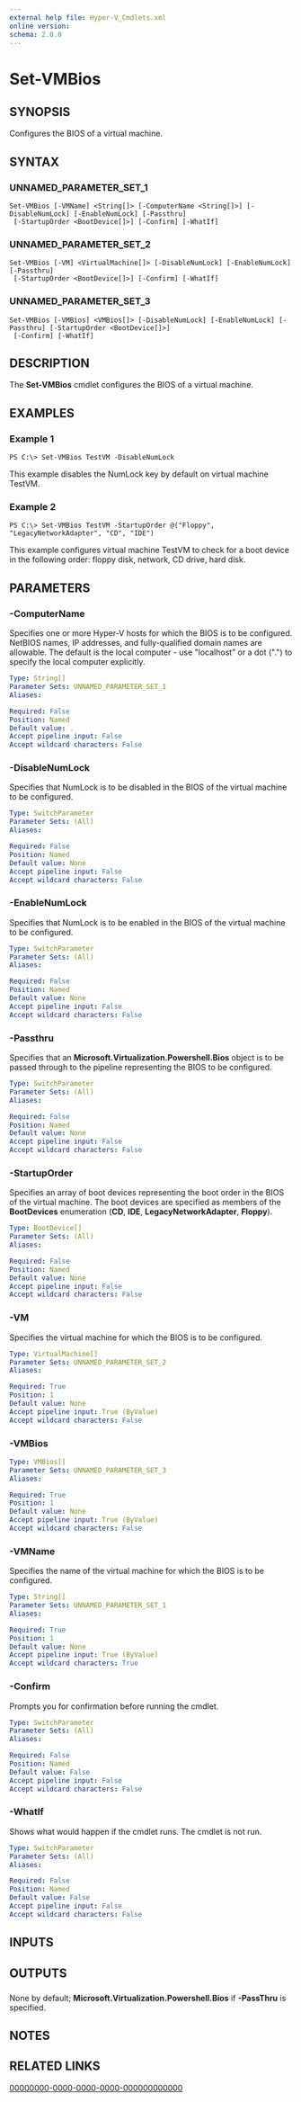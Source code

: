 ```yaml
---
external help file: Hyper-V_Cmdlets.xml
online version: 
schema: 2.0.0
---
```


# Set-VMBios

## SYNOPSIS
Configures the BIOS of a virtual machine.

## SYNTAX

### UNNAMED_PARAMETER_SET_1
```
Set-VMBios [-VMName] <String[]> [-ComputerName <String[]>] [-DisableNumLock] [-EnableNumLock] [-Passthru]
 [-StartupOrder <BootDevice[]>] [-Confirm] [-WhatIf]
```

### UNNAMED_PARAMETER_SET_2
```
Set-VMBios [-VM] <VirtualMachine[]> [-DisableNumLock] [-EnableNumLock] [-Passthru]
 [-StartupOrder <BootDevice[]>] [-Confirm] [-WhatIf]
```

### UNNAMED_PARAMETER_SET_3
```
Set-VMBios [-VMBios] <VMBios[]> [-DisableNumLock] [-EnableNumLock] [-Passthru] [-StartupOrder <BootDevice[]>]
 [-Confirm] [-WhatIf]
```

## DESCRIPTION
The **Set-VMBios** cmdlet configures the BIOS of a virtual machine.

## EXAMPLES

### Example 1
```
PS C:\> Set-VMBios TestVM -DisableNumLock
```

This example disables the NumLock key by default on virtual machine TestVM.

### Example 2
```
PS C:\> Set-VMBios TestVM -StartupOrder @("Floppy", "LegacyNetworkAdapter", "CD", "IDE")
```

This example configures virtual machine TestVM to check for a boot device in the following order: floppy disk, network, CD drive, hard disk.

## PARAMETERS

### -ComputerName
Specifies one or more Hyper-V hosts for which the BIOS is to be configured.
NetBIOS names, IP addresses, and fully-qualified domain names are allowable.
The default is the local computer - use "localhost" or a dot (".") to specify the local computer explicitly.

```yaml
Type: String[]
Parameter Sets: UNNAMED_PARAMETER_SET_1
Aliases: 

Required: False
Position: Named
Default value: .
Accept pipeline input: False
Accept wildcard characters: False
```

### -DisableNumLock
Specifies that NumLock is to be disabled in the BIOS of the virtual machine to be configured.

```yaml
Type: SwitchParameter
Parameter Sets: (All)
Aliases: 

Required: False
Position: Named
Default value: None
Accept pipeline input: False
Accept wildcard characters: False
```

### -EnableNumLock
Specifies that NumLock is to be enabled in the BIOS of the virtual machine to be configured.

```yaml
Type: SwitchParameter
Parameter Sets: (All)
Aliases: 

Required: False
Position: Named
Default value: None
Accept pipeline input: False
Accept wildcard characters: False
```

### -Passthru
Specifies that an **Microsoft.Virtualization.Powershell.Bios** object is to be passed through to the pipeline representing the BIOS to be configured.

```yaml
Type: SwitchParameter
Parameter Sets: (All)
Aliases: 

Required: False
Position: Named
Default value: None
Accept pipeline input: False
Accept wildcard characters: False
```

### -StartupOrder
Specifies an array of boot devices representing the boot order in the BIOS of the virtual machine.
The boot devices are specified as members of the **BootDevices** enumeration (**CD**, **IDE**, **LegacyNetworkAdapter**, **Floppy**).

```yaml
Type: BootDevice[]
Parameter Sets: (All)
Aliases: 

Required: False
Position: Named
Default value: None
Accept pipeline input: False
Accept wildcard characters: False
```

### -VM
Specifies the virtual machine for which the BIOS is to be configured.

```yaml
Type: VirtualMachine[]
Parameter Sets: UNNAMED_PARAMETER_SET_2
Aliases: 

Required: True
Position: 1
Default value: None
Accept pipeline input: True (ByValue)
Accept wildcard characters: False
```

### -VMBios
```yaml
Type: VMBios[]
Parameter Sets: UNNAMED_PARAMETER_SET_3
Aliases: 

Required: True
Position: 1
Default value: None
Accept pipeline input: True (ByValue)
Accept wildcard characters: False
```

### -VMName
Specifies the name of the virtual machine for which the BIOS is to be configured.

```yaml
Type: String[]
Parameter Sets: UNNAMED_PARAMETER_SET_1
Aliases: 

Required: True
Position: 1
Default value: None
Accept pipeline input: True (ByValue)
Accept wildcard characters: True
```

### -Confirm
Prompts you for confirmation before running the cmdlet.

```yaml
Type: SwitchParameter
Parameter Sets: (All)
Aliases: 

Required: False
Position: Named
Default value: False
Accept pipeline input: False
Accept wildcard characters: False
```

### -WhatIf
Shows what would happen if the cmdlet runs.
The cmdlet is not run.

```yaml
Type: SwitchParameter
Parameter Sets: (All)
Aliases: 

Required: False
Position: Named
Default value: False
Accept pipeline input: False
Accept wildcard characters: False
```

## INPUTS

## OUTPUTS

### 
None by default; **Microsoft.Virtualization.Powershell.Bios** if **-PassThru** is specified.

## NOTES

## RELATED LINKS

[00000000-0000-0000-0000-000000000000](00000000-0000-0000-0000-000000000000)

